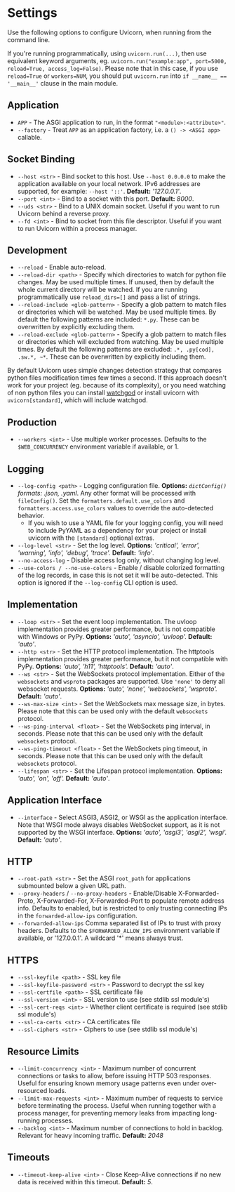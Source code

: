 # Settings

Use the following options to configure Uvicorn, when running from the command line.

If you're running programmatically, using `uvicorn.run(...)`, then use
equivalent keyword arguments, eg. `uvicorn.run("example:app", port=5000, reload=True, access_log=False)`.
Please note that in this case, if you use `reload=True` or `workers=NUM`,
you should put `uvicorn.run` into `if __name__ == '__main__'` clause in the main module.

## Application

* `APP` - The ASGI application to run, in the format `"<module>:<attribute>"`.
* `--factory` - Treat `APP` as an application factory, i.e. a `() -> <ASGI app>` callable.

## Socket Binding

* `--host <str>` - Bind socket to this host. Use `--host 0.0.0.0` to make the application available on your local network. IPv6 addresses are supported, for example: `--host '::'`. **Default:** *'127.0.0.1'*.
* `--port <int>` - Bind to a socket with this port. **Default:** *8000*.
* `--uds <str>` - Bind to a UNIX domain socket. Useful if you want to run Uvicorn behind a reverse proxy.
* `--fd <int>` - Bind to socket from this file descriptor. Useful if you want to run Uvicorn within a process manager.

## Development

* `--reload` - Enable auto-reload.
* `--reload-dir <path>` - Specify which directories to watch for python file changes. May be used multiple times. If unused, then by default the whole current directory will be watched. If you are running programmatically use `reload_dirs=[]` and pass a list of strings.
* `--reload-include <glob-pattern>` - Specify a glob pattern to match files or directories which will be watched. May be used multiple times. By default the following patterns are included: `*.py`. These can be overwritten by explicitly excluding them.
* `--reload-exclude <glob-pattern>` - Specify a glob pattern to match files or directories which will excluded from watching. May be used multiple times. By default the following patterns are excluded: `.*, .py[cod], .sw.*, ~*`. These can be overwritten by explicitly including them.

By default Uvicorn uses simple changes detection strategy that compares python files modification times few times a second. If this approach doesn't work for your project (eg. because of its complexity), or you need watching of non python files you can install [watchgod](https://pypi.org/project/watchgod/) or install uvicorn with `uvicorn[standard]`, which will include watchgod.

## Production

* `--workers <int>` - Use multiple worker processes. Defaults to the `$WEB_CONCURRENCY` environment variable if available, or 1.

## Logging

* `--log-config <path>` - Logging configuration file. **Options:** *`dictConfig()` formats: .json, .yaml*. Any other format will be processed with `fileConfig()`. Set the `formatters.default.use_colors` and `formatters.access.use_colors` values to override the auto-detected behavior.
    * If you wish to use a YAML file for your logging config, you will need to include PyYAML as a dependency for your project or install uvicorn with the `[standard]` optional extras.
* `--log-level <str>` - Set the log level. **Options:** *'critical', 'error', 'warning', 'info', 'debug', 'trace'.* **Default:** *'info'*.
* `--no-access-log` - Disable access log only, without changing log level.
* `--use-colors / --no-use-colors` - Enable / disable colorized formatting of the log records, in case this is not set it will be auto-detected. This option is ignored if the `--log-config` CLI option is used.


## Implementation

* `--loop <str>` - Set the event loop implementation. The uvloop implementation provides greater performance, but is not compatible with Windows or PyPy. **Options:** *'auto', 'asyncio', 'uvloop'.* **Default:** *'auto'*.
* `--http <str>` - Set the HTTP protocol implementation. The httptools implementation provides greater performance, but it not compatible with PyPy. **Options:** *'auto', 'h11', 'httptools'.* **Default:** *'auto'*.
* `--ws <str>` - Set the WebSockets protocol implementation. Either of the `websockets` and `wsproto` packages are supported. Use `'none'` to deny all websocket requests. **Options:** *'auto', 'none', 'websockets', 'wsproto'.* **Default:** *'auto'*.
* `--ws-max-size <int>` - Set the WebSockets max message size, in bytes. Please note that this can be used only with the default `websockets` protocol.
* `--ws-ping-interval <float>` - Set the WebSockets ping interval, in seconds. Please note that this can be used only with the default `websockets` protocol.
* `--ws-ping-timeout <float>` - Set the WebSockets ping timeout, in seconds. Please note that this can be used only with the default `websockets` protocol.
* `--lifespan <str>` - Set the Lifespan protocol implementation. **Options:** *'auto', 'on', 'off'.* **Default:** *'auto'*.

## Application Interface

* `--interface` - Select ASGI3, ASGI2, or WSGI as the application interface.
Note that WSGI mode always disables WebSocket support, as it is not supported by the WSGI interface.
**Options:** *'auto', 'asgi3', 'asgi2', 'wsgi'.* **Default:** *'auto'*.

## HTTP

* `--root-path <str>` - Set the ASGI `root_path` for applications submounted below a given URL path.
* `--proxy-headers` / `--no-proxy-headers` - Enable/Disable X-Forwarded-Proto, X-Forwarded-For, X-Forwarded-Port to populate remote address info. Defaults to enabled, but is restricted to only trusting
connecting IPs in the `forwarded-allow-ips` configuration.
* `--forwarded-allow-ips` <comma-separated-list> Comma separated list of IPs to trust with proxy headers. Defaults to the `$FORWARDED_ALLOW_IPS` environment variable if available, or '127.0.0.1'. A wildcard '*' means always trust.

## HTTPS

* `--ssl-keyfile <path>` - SSL key file
* `--ssl-keyfile-password <str>` - Password to decrypt the ssl key
* `--ssl-certfile <path>` - SSL certificate file
* `--ssl-version <int>` - SSL version to use (see stdlib ssl module's)
* `--ssl-cert-reqs <int>` - Whether client certificate is required (see stdlib ssl module's)
* `--ssl-ca-certs <str>` - CA certificates file
* `--ssl-ciphers <str>` - Ciphers to use (see stdlib ssl module's)

## Resource Limits

* `--limit-concurrency <int>` - Maximum number of concurrent connections or tasks to allow, before issuing HTTP 503 responses. Useful for ensuring known memory usage patterns even under over-resourced loads.
* `--limit-max-requests <int>` - Maximum number of requests to service before terminating the process. Useful when running together with a process manager, for preventing memory leaks from impacting long-running processes.
* `--backlog <int>` - Maximum number of connections to hold in backlog. Relevant for heavy incoming traffic. **Default:** *2048*

## Timeouts

* `--timeout-keep-alive <int>` - Close Keep-Alive connections if no new data is received within this timeout. **Default:** *5*.
